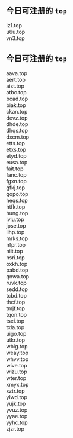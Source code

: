 
## 今日可注册的 `top`
>
iz1.top   
u6u.top   
vn3.top   


## 今日可注册的 `top`
>
aava.top   
aert.top   
aist.top   
atbc.top   
bcad.top   
biak.top   
ckan.top   
devz.top   
dhde.top   
dhqs.top   
dxcm.top   
etts.top   
etxs.top   
etyd.top   
eusa.top   
fait.top   
fanc.top   
fgxn.top   
gfkj.top   
gopo.top   
heqs.top   
htfk.top   
hung.top   
ivlu.top   
jpse.top   
lihp.top   
mrks.top   
nfpr.top   
niit.top   
nsri.top   
oxkh.top   
pabd.top   
qnwa.top   
ruvk.top   
sedd.top   
tcbd.top   
thcf.top   
tmjf.top   
tqon.top   
tsei.top   
txla.top   
uigo.top   
utkr.top   
wbig.top   
weay.top   
whvv.top   
wive.top   
wizu.top   
wter.top   
xmyx.top   
xztr.top   
ylwd.top   
yujk.top   
yvuz.top   
yyae.top   
yyhc.top   
zjzr.top   

